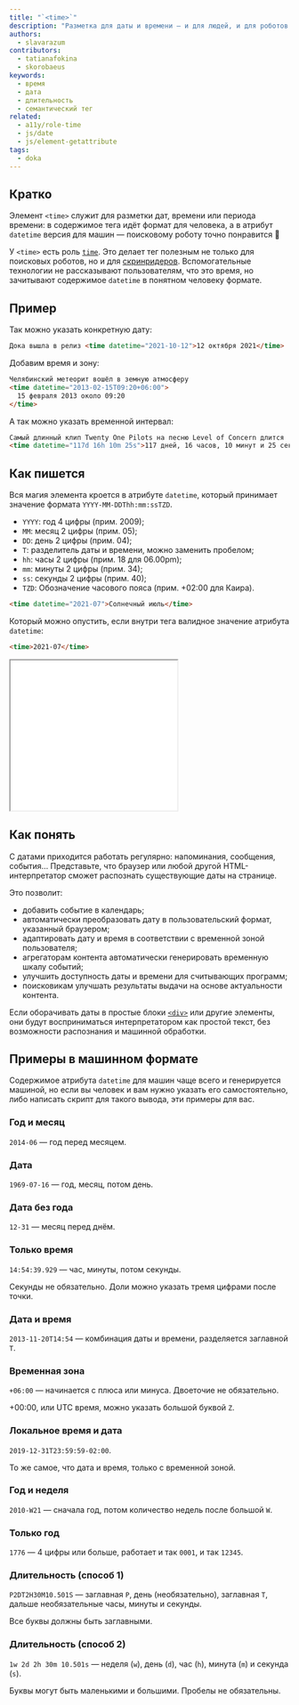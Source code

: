 ```yaml
---
title: "`<time>`"
description: "Разметка для даты и времени — и для людей, и для роботов."
authors:
  - slavarazum
contributors:
  - tatianafokina
  - skorobaeus
keywords:
  - время
  - дата
  - длительность
  - семантический тег
related:
  - a11y/role-time
  - js/date
  - js/element-getattribute
tags:
  - doka
---
```


## Кратко

Элемент `<time>` служит для разметки дат, времени или периода времени: в содержимое тега идёт формат для человека, а в атрибут `datetime` версия для машин — поисковому роботу точно понравится 🙂

У `<time>` есть роль [`time`](/a11y/role-time/). Это делает тег полезным не только для поисковых роботов, но и для [скринридеров](/a11y/screenreaders/). Вспомогательные технологии не рассказывают пользователям, что это время, но зачитывают содержимое `datetime` в понятном человеку формате.

## Пример

Так можно указать конкретную дату:

```html
Дока вышла в релиз <time datetime="2021-10-12">12 октября 2021</time>
```

Добавим время и зону:

```html
Челябинский метеорит вошёл в земную атмосферу
<time datetime="2013-02-15T09:20+06:00">
  15 февраля 2013 около 09:20
</time>
```

А так можно указать временной интервал:

```html
Самый длинный клип Twenty One Pilots на песню Level of Concern длится
<time datetime="117d 16h 10m 25s">117 дней, 16 часов, 10 минут и 25 секунд</time>
```

## Как пишется

Вся магия элемента кроется в атрибуте `datetime`, который принимает значение формата
`YYYY-MM-DDThh:mm:ssTZD`.

- `YYYY`: год 4 цифры (прим. 2009);
- `MM`: месяц 2 цифры (прим. 05);
- `DD`: день 2 цифры (прим. 04);
- `T`: разделитель даты и времени, можно заменить пробелом;
- `hh`: часы 2 цифры (прим. 18 для 06.00pm);
- `mm`: минуты 2 цифры (прим. 34);
- `ss`: секунды 2 цифры (прим. 40);
- `TZD`: Обозначение часового пояса (прим. +02:00 для Каира).

```html
<time datetime="2021-07">Солнечный июль</time>
```

Который можно опустить, если внутри тега валидное значение атрибута `datetime`:

```html
<time>2021-07</time>
```

<iframe title="Точное время" src="demos/basic/" height="270"></iframe>

## Как понять

С датами приходится работать регулярно: напоминания, сообщения, события… Представьте, что браузер или любой другой HTML-интерпретатор сможет распознать существующие даты на странице.

Это позволит:

- добавить событие в календарь;
- автоматически преобразовать дату в пользовательский формат, указанный браузером;
- адаптировать дату и время в соответствии с временной зоной пользователя;
- агрегаторам контента автоматически генерировать временную шкалу событий;
- улучшить доступность даты и времени для считывающих программ;
- поисковикам улучшать результаты выдачи на основе актуальности контента.

Если оборачивать даты в простые блоки [`<div>`](/html/div/) или другие элементы, они будут восприниматься интерпретатором как простой текст, без возможности распознания и машинной обработки.

## Примеры в машинном формате

Содержимое атрибута `datetime` для машин чаще всего и генерируется машиной, но если вы человек и вам нужно указать его самостоятельно, либо написать скрипт для такого вывода, эти примеры для вас.

### Год и месяц

`2014-06` — год перед месяцем.

### Дата

`1969-07-16` — год, месяц, потом день.

### Дата без года

`12-31` — месяц перед днём.

### Только время

`14:54:39.929` — час, минуты, потом секунды.

Секунды не обязательно. Доли можно указать тремя цифрами после точки.

### Дата и время

`2013-11-20T14:54` — комбинация даты и времени, разделяется заглавной `T`.

### Временная зона

`+06:00` — начинается с плюса или минуса. Двоеточие не обязательно.

+00:00, или UTC время, можно указать большой буквой `Z`.

### Локальное время и дата

`2019-12-31T23:59:59-02:00`.

То же самое, что дата и время, только с временной зоной.

### Год и неделя

`2010-W21` — сначала год, потом количество недель после большой `W`.

### Только год

`1776` — 4 цифры или больше, работает и так `0001`, и так `12345`.

### Длительность (способ 1)

`P2DT2H30M10.501S` — заглавная `P`, день (необязательно), заглавная `T`, дальше необязательные часы, минуты и секунды.

Все буквы должны быть заглавными.

### Длительность (способ 2)

`1w 2d 2h 30m 10.501s` — неделя (`w`), день (`d`), час (`h`), минута (`m`) и секунда (`s`).

Буквы могут быть маленькими и большими. Пробелы не обязательны.
